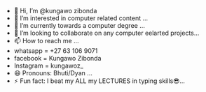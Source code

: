 - 👋 Hi, I’m @kungawo zibonda
- 👀 I’m interested in computer related content ...
- 🌱 I’m currently towards a computer degree ...
- 💞️ I’m looking to collaborate on any computer eelarted projects...
- 📫 How to reach me ...
- whatsapp = +27 63 106 9071
- facebook = Kungawo Zibonda
- Instagram = kungawoz_
- 😄 Pronouns: Bhuti/Dyan ...
- ⚡ Fun fact: I beat my ALL my LECTURES in typing skills😎...

<!---
kungawoz/kungawoz is a ✨ special ✨ repository because its `README.md` (this file) appears on your GitHub profile.
You can click the Preview link to take a look at your changes.
--->
